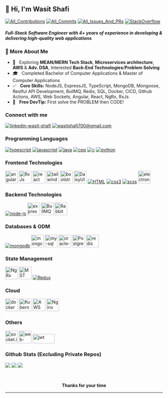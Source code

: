 ## :wave: Hi, I'm Wasit Shafi
<p>
<a target="_blank" href="https://github.com/wasit-shafi?tab=repositories" title="https://github.com/wasit-shafi?tab=repositories"><img src="https://badges.strrl.dev/contributions/all/wasit-shafi" alt="All_Contributions"/></a> 
<a target="_blank" href="https://github.com/wasit-shafi?tab=repositories"  title="https://github.com/wasit-shafi?tab=repositories"><img src="https://badges.strrl.dev/commits/all/wasit-shafi" alt="All_Commits"/></a> 
<a target="_blank" href="https://github.com/wasit-shafi?tab=repositories" title="https://github.com/wasit-shafi?tab=repositories"><img src="https://badges.strrl.dev/issues-and-prs/all/wasit-shafi" alt="All_Issues_And_PRs"/></a> 
<a target="_blank" href="https://stackoverflow.com/users/10249156/wasit-shafi" title="https://stackoverflow.com/users/10249156/wasit-shafi"><img src="https://stackoverflow-badge.vercel.app/?userID=10249156" style="border-bottom:1px solid gray" alt="StackOverflow"/></a>
</p>
<h5>Full-Stack Software Engineer with 4+ years of experience in developing & delivering high-quality web applications</h5>

### 📖 More About Me

- 🧐 &nbsp; Exploring **MEAN/MERN Tech Stack**, **Microservices architecture**,  **AWS** & **Adv. DSA**, Interested **Back-End Technologies**/**Problem Solving**
- 🎓 &nbsp; Completed Bachelor of Computer Applications & Master of Computer Applications
- ✅ &nbsp; **Core Skills:** NodeJS, ExpressJS, TypeScript, MongoDB, Mongoose, Restful API Development, BullMQ, Redis, SQL, Docker, CICD, Github Actions, AWS, Web Sockets, Angular, React, NgRx, RxJs 
- 💯 &nbsp; **Free  DevTip:** First solve the PROBLEM then CODE!

### Connect with me

<a target="_blank" href="https://www.linkedin.com/in/wasit-shafi/"><img src="https://img.icons8.com/fluency/50/000000/linkedin.png" alt="linkedin-wasit-shafi"/></a>
<a target="_blank" href="mailto:wasitshafi700@gmail.com"><img src="https://img.icons8.com/fluency/50/000000/mail.png" alt="wasitshafi700@gmail.com"/></a>
<br />
<!-- https://icons8.com/icons -->

### Programming Languages
<p>
    <!-- typescript -->
<a target="_blank" href="https://www.typescriptlang.org" title="TypeScript"><img src="https://img.icons8.com/color/40/000000/typescript.png" alt="typescript"/></a>
    <!-- javascript -->
<a target="_blank" href="https://en.wikipedia.org/wiki/JavaScript" title="JavaScript" ><img src="https://img.icons8.com/color/40/000000/javascript.png" alt="javascript"/></a>
    <!-- java -->
<a target="_blank" href="https://docs.oracle.com/javase/8" title="Java" ><img src="https://img.icons8.com/color/40/000000/java-coffee-cup-logo.png" alt="java" /></a>
    <!-- cpp -->
<a target="_blank" href="https://en.wikipedia.org/wiki/C%2B%2B" title="C++" ><img src="https://img.icons8.com/color/40/000000/c-plus-plus-logo.png" alt="cpp" /></a>
    <!-- c -->
<a target="_blank" href="https://en.wikipedia.org/wiki/C_(programming_language)" title="C" ><img src="https://img.icons8.com/color/40/000000/c-programming.png" alt="c" /></a>
    <!-- python -->
<a target="_blank" href="https://www.python.org" title="Python" ><img src="https://img.icons8.com/color/40/000000/python.png" alt="python" /></a>
</p>

### Frontend Technologies
<p>
    <!-- angular -->
<a target="_blank" href="https://angular.dev/" title="Angular" ><img width="40" height="40" src="https://angular.dev/assets/icons/favicon-32x32.png" alt="angular"/></a>
    <!-- RxJs -->
<a target="_blank" href="https://rxjs.dev/" title="RxJs" ><img width="40" height="40" src="https://rxjs.dev/assets/images/favicons/favicon.ico" alt="RxJs"/></a>
    <!-- react -->
<a target="_blank" href="https://reactjs.org/" title="ReactJS" ><img width="40" height="40" src="https://res.cloudinary.com/dtlx6i2m7/image/upload/v1713079490/personal-data/xmemfk6fqajw9mbs7agn.svg" alt="react" /></a>
    <!-- tailwind css -->
<a target="_blank" href="https://tailwindcss.com/" title="Tailwind CSS" ><img width="40" height="40" src="https://img.icons8.com/color/48/tailwind_css.png" alt="tailwind_css"/></a>
    <!-- bootstrap -->
<a target="_blank" href="https://getbootstrap.com/" title="Bootstrap" ><img width="40" height="40" src="https://img.icons8.com/color-glass/48/bootstrap.png" alt="bootstrap"/></a>
    <!-- daisyUI -->
<a target="_blank" href="https://daisyui.com" title="DaisyUI" ><img width="40" height="40" src="https://img.daisyui.com/images/daisyui/mark.svg" alt="DaisyUI"/></a>
    <!-- html5 -->
<a target="_blank" href="https://en.wikipedia.org/wiki/HTML" title="HTML" ><img src="https://img.icons8.com/color/40/000000/html-5.png" alt="HTML" /></a>
    <!-- CSS -->
<a target="_blank" href="https://en.wikipedia.org/wiki/CSS" title="CSS" ><img src="https://img.icons8.com/color/40/000000/css3.png" alt="css3" /></a>
    <!-- scss -->
<a target="_blank" href="https://sass-lang.com" title="SCSS" ><img src="https://img.icons8.com/color/40/000000/sass.png" alt="scss" /></a>
    <!-- electron.js -->
<a target="_blank" href="https://www.electronjs.org" title="ElectronJS" ><img width="40" height="40" src="https://www.electronjs.org/assets/img/logo.svg" alt="electron-js"/></a>
</p>

### Backend Technologies
<p>
    <!-- node.js -->
<a target="_blank" href="https://nodejs.org/en" title="NodeJS" ><img src="https://img.icons8.com/fluency/40/000000/node-js.png" alt="node-js" /></a>
    <!-- express.js -->
<a target="_blank" href="https://expressjs.com/"  title="ExpressJS" ><img width="40" height="40" src="https://img.icons8.com/fluency/40/express-js.png" alt="express-js"/></a>
    <!-- BullMQ -->
<a target="_blank" href="https://bullmq.io"  title="BullMQ" ><img width="40" height="40" src="https://bullmq.io/images/favicon.ico" alt="BullMQ"/></a>
    <!-- RabbitMQ -->
<a target="_blank" href="https://www.rabbitmq.com"  title="RabbitMQ" ><img width="40" height="40" src="https://www.rabbitmq.com/img/rabbitmq-logo.svg" alt="RabbitMQ"/></a>
</p>

### Databases & ODM
<p>
    <!-- mongoDB -->
<a target="_blank" href="https://www.mongodb.com"  title="MongoDB" ><img src="https://img.icons8.com/color/40/000000/mongodb.png" alt="mongodb" /></a>
    <!-- mongoose -->
<a target="_blank" href="https://mongoosejs.com/docs/guide.html"  title="mongoose"><img width="40" height="40" src="https://img.icons8.com/color/48/mongoose.png" alt="mongoose"/></a>
    <!-- mysql -->
<a target="_blank" href="https://www.mysql.com/" title="My SQL" ><img width="40" height="40" src="https://res.cloudinary.com/dtlx6i2m7/image/upload/v1712346367/personal-data/dsjknkg9hdemhg3p6j6w.png" alt="my-sql" /></a>
    <!-- oracle sql -->
<a target="_blank" href="https://docs.oracle.com/en/database/oracle/oracle-database/19/sqlrf/" title="Oracle SQL" ><img width="40" height="40" src="https://res.cloudinary.com/dtlx6i2m7/image/upload/v1712345863/personal-data/ami8m0ldozibr0vs8ixv.png" alt="oracle-sql" /></a>
    <!-- PostgreSQL -->
<a target="_blank" href="https://www.postgresql.org/" title="PostgreSQL" ><img width="40" height="40" src="https://img.icons8.com/external-tal-revivo-color-tal-revivo/24/external-postgre-sql-a-free-and-open-source-relational-database-management-system-logo-color-tal-revivo.png" alt="PostgreSQL" /></a>
    <!-- Redis -->
<a target="_blank" href="https://redis.io/" title="Redis" ><img width="40" height="40" src="https://redis.io/wp-content/themes/wpx/assets/images/favicons/favicon-32x32.png" alt="redis" /></a>
    
</p>

### State Management
<p>
    <!-- NgRx -->
<a target="_blank" href="https://ngrx.io/" title="NgRx" ><img width="40" height="40" src="https://ngrx.io/assets/images/badge.svg" alt="NgRx" /></a>
    <!-- mobX-state-tree -->
<a target="_blank" href="https://mobx-state-tree.js.org"  title="MobX-State-Tree"><img width="40" height="40" src="https://mobx-state-tree.js.org/img/favicon.ico" alt="MST"/></a>
    <!-- redux -->
<a target="_blank" href="https://redux.js.org" title="Redux" ><img src="https://img.icons8.com/color/40/000000/redux.png" alt="Redux"/></a>
</p>

### Cloud
<p>
    <!-- docker -->
<a target="_blank" href="https://www.docker.com/" title="Docker" ><img width="40" height="40" src="https://img.icons8.com/fluency/40/docker.png" alt="docker"/></a>
    <!-- K8S -->
<a target="_blank" href="https://kubernetes.io" title="Kubernetes" ><img width="40" height="40" src="https://kubernetes.io/icons/favicon-64.png" alt="Kubernetes"/></a>
    <!-- AWS -->
<a target="_blank" href="https://aws.amazon.com" title="Amazon Web Services" ><img width="40" height="40" src="https://img.icons8.com/color/40/amazon-web-services.png" alt="AWS"/></a>
    <!-- NGNIX -->
<a target="_blank" href="https://www.nginx.com/" title="NGINX Web Server" ><img width="40" height="40" src="https://img.icons8.com/external-tal-revivo-color-tal-revivo/40/external-nginx-accelerates-content-and-application-delivery-improves-security-logo-color-tal-revivo.png" alt="Nginx"/></a>
</p>

### Others
<p>
    <!-- socket.io -->
<a target="_blank" href="https://socket.io/" title="socket.io"><img width="40" height="40" src="https://socket.io/images/favicon.png" alt="socket.io"/></a>
    <!-- Web Animation API -->
<a target="_blank" href="https://developer.mozilla.org/en-US/docs/Web/API/Web_Animations_API" title="Web Animation API"><img width="40" height="40" src="https://res.cloudinary.com/dtlx6i2m7/image/upload/v1712355381/personal-data/ipzvxaa2fmoljhhttqcl.png" alt="web-animation-API"/></a>    
    <!-- json web tokens -->
<a target="_blank" href="https://jwt.io/" title="json web tokens"><img width="70" height="30" src="http://jwt.io/img/logo-asset.svg" alt="jwt"/></a>
</p>

### Github Stats (Excluding Private Repos)
![](http://github-profile-summary-cards.vercel.app/api/cards/profile-details?username=wasit-shafi&theme=2077)
![](http://github-profile-summary-cards.vercel.app/api/cards/stats?username=wasit-shafi&theme=2077)
![](http://github-profile-summary-cards.vercel.app/api/cards/productive-time?username=wasit-shafi&theme=2077&utcOffset=5.30)
<!--
![](http://github-profile-summary-cards.vercel.app/api/cards/repos-per-language?username=wasit-shafi&theme=2077&exclude=Jupyter%20Notebook,c,c%2B%2B)
![](http://github-profile-summary-cards.vercel.app/api/cards/most-commit-language?username=wasit-shafi&theme=2077)
-->

<br />

<p align="center"><b>Thanks for your time</b></p>
<hr/>
